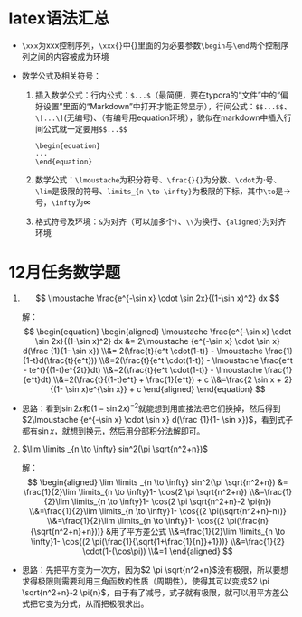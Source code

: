 # latex语法汇总
- `\xxx`为xxx控制序列，`\xxx{}`中{}里面的为必要参数`\begin`与`\end`两个控制序列之间的内容被成为环境

- 数学公式及相关符号：

  1. 插入数学公式：行内公式：`$...$`（最简便，要在typora的“文件”中的“偏好设置”里面的“Markdown”中打开才能正常显示），行间公式：`$$...$$`、`\[...\]`(无编号)、（有编号用equation环境），貌似在markdown中插入行间公式就一定要用`$$...$$`

     ```
     \begin{equation}
     ...
     \end{equation}
     ```

  2. 数学公式：`\lmoustache`为积分符号、`\frac{}{}`为分数、`\cdot`为·号、`\lim`是极限的符号、`limits_{n \to \infty}`为极限的下标，其中`\to`是->号，`\infty`为∞
  3. 格式符号及环境：`&`为对齐（可以加多个）、`\\`为换行、`{aligned}`为对齐环境

# 12月任务数学题
1. $$
   \lmoustache \frac{e^{-\sin x} \cdot \sin 2x}{(1-\sin x)^2} dx
   $$
   
   解：
   $$
   \begin{equation}
   \begin{aligned}
   	\lmoustache \frac{e^{-\sin x} \cdot \sin 2x}{(1-\sin x)^2} dx &=         	 2\lmoustache {e^{-\sin x} \cdot \sin x} d(\frac {1}{1- \sin x}) \\&=
   	2(\frac{t}{e^t \cdot(1-t)} - \lmoustache \frac{1}{1-t}d(\frac{t}{e^t})) \\&=2(\frac{t}{e^t \cdot(1-t)} - \lmoustache \frac{e^t - te^t}{(1-t)e^{2t}}dt)
   	\\&=2(\frac{t}{e^t \cdot(1-t)} - \lmoustache \frac{1}{e^t}dt)
   	\\&=2(\frac{t}{(1-t)e^t} + \frac{1}{e^t}) + c
   	\\&=\frac{2 \sin x + 2}{(1- \sin x)e^{\sin x}} + c
   \end{aligned}
   \end{equation}
   $$
   

- 思路：看到$\sin 2x$和$(1- \sin 2x)^{-2}$就能想到用直接法把它们换掉，然后得到$2\lmoustache {e^{-\sin x} \cdot \sin x} d(\frac {1}{1- \sin x})$，看到式子都有$\sin x$，就想到换元，然后用分部积分法解即可。

  

2. $\lim \limits _{n \to \infty} sin^2(\pi \sqrt{n^2+n})$

   解：
   $$
   \begin{aligned}
   \lim \limits _{n \to \infty} sin^2(\pi \sqrt{n^2+n}) &= \frac{1}{2}\lim \limits_{n \to \infty}1- \cos(2 \pi \sqrt{n^2+n})
   \\&=\frac{1}{2}\lim \limits_{n \to \infty}1- \cos(2 \pi \sqrt{n^2+n}-2 \pi{n})
   \\&=\frac{1}{2}\lim \limits_{n \to \infty}1- \cos{(2 \pi(\sqrt{n^2+n}-n))}
   \\&=\frac{1}{2}\lim \limits_{n \to \infty}1- \cos{(2 \pi(\frac{n}{\sqrt{n^2+n}+n}))} &用了平方差公式
   \\&=\frac{1}{2}\lim \limits_{n \to \infty}1- \cos{(2 \pi(\frac{1}{\sqrt{1+\frac{1}{n}}+1}))}
   \\&=\frac{1}{2} \cdot(1-(\cos\pi))
   \\&=1
   \end{aligned}
   $$
   


- 思路：先把平方变为一次方，因为$2 \pi \sqrt{n^2+n}$没有极限，所以要想求得极限则需要利用三角函数的性质（周期性），使得其可以变成$2 \pi \sqrt{n^2+n}-2 \pi{n}$，由于有了减号，式子就有极限，就可以用平方差公式把它变为分式，从而把极限求出。
